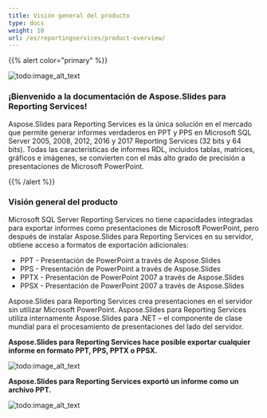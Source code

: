 ```yaml
---
title: Visión general del producto
type: docs
weight: 10
url: /es/reportingservices/product-overview/
---
```


{{% alert color="primary" %}} 

![todo:image_alt_text](product-overview_1.png)
### **¡Bienvenido a la documentación de Aspose.Slides para Reporting Services!**
Aspose.Slides para Reporting Services es la única solución en el mercado que permite generar informes verdaderos en PPT y PPS en Microsoft SQL Server 2005, 2008, 2012, 2016 y 2017 Reporting Services (32 bits y 64 bits). Todas las características de informes RDL, incluidos tablas, matrices, gráficos e imágenes, se convierten con el más alto grado de precisión a presentaciones de Microsoft PowerPoint.

{{% /alert %}} 
### **Visión general del producto**
Microsoft SQL Server Reporting Services no tiene capacidades integradas para exportar informes como presentaciones de Microsoft PowerPoint, pero después de instalar Aspose.Slides para Reporting Services en su servidor, obtiene acceso a formatos de exportación adicionales:

- PPT - Presentación de PowerPoint a través de Aspose.Slides
- PPS - Presentación de PowerPoint a través de Aspose.Slides
- PPTX - Presentación de PowerPoint 2007 a través de Aspose.Slides
- PPSX - Presentación de PowerPoint 2007 a través de Aspose.Slides

Aspose.Slides para Reporting Services crea presentaciones en el servidor sin utilizar Microsoft PowerPoint. Aspose.Slides para Reporting Services utiliza internamente Aspose.Slides para .NET – el componente de clase mundial para el procesamiento de presentaciones del lado del servidor.

**Aspose.Slides para Reporting Services hace posible exportar cualquier informe en formato PPT, PPS, PPTX o PPSX.** 

![todo:image_alt_text](product-overview_2.png)

**Aspose.Slides para Reporting Services exportó un informe como un archivo PPT.** 

![todo:image_alt_text](product-overview_3.png)
